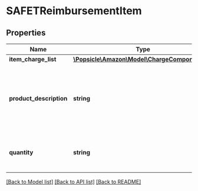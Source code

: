 # SAFETReimbursementItem

## Properties
Name | Type | Description | Notes
------------ | ------------- | ------------- | -------------
**item_charge_list** | [**\Popsicle\Amazon\Model\ChargeComponentList**](ChargeComponentList.md) |  | [optional] 
**product_description** | **string** | The description of the item as shown on the product detail page on the retail website. | [optional] 
**quantity** | **string** | The number of units of the item being reimbursed. | [optional] 

[[Back to Model list]](../../README.md#documentation-for-models) [[Back to API list]](../../README.md#documentation-for-api-endpoints) [[Back to README]](../../README.md)

